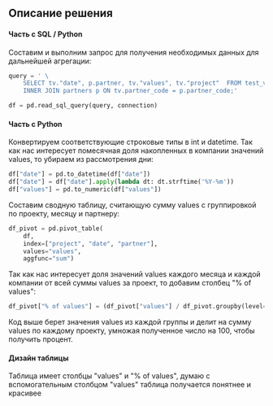 ## Описание решения
#### Часть с SQL / Python
Составим и выполним запрос для получения необходимых данных для дальнейшей агрегации:
```Python
query = ' \
    SELECT tv."date", p.partner, tv."values", tv."project"  FROM test_values tv \
    INNER JOIN partners p ON tv.partner_code = p.partner_code;'

df = pd.read_sql_query(query, connection)
```
#### Часть с Python
Конвертируем соответствующие строковые типы в int и datetime. Так как нас интересует помесячная доля накопленных в компании значений values, то убираем из рассмотрения дни:
```Python
df["date"] = pd.to_datetime(df["date"])
df["date"] = df["date"].apply(lambda dt: dt.strftime('%Y-%m'))
df["values"] = pd.to_numeric(df["values"])
```
Составим сводную таблицу, считающую сумму values с группировкой по проекту, месяцу и партнеру:
```Python
df_pivot = pd.pivot_table(
    df, 
    index=["project", "date", "partner"], 
    values="values", 
    aggfunc="sum")
```
Так как нас интересует доля значений values каждого месяца и каждой компании от всей суммы values за проект, то добавим столбец "% of values":
```Python
df_pivot["% of values"] = (df_pivot["values"] / df_pivot.groupby(level=0)["values"].transform(sum) * 100)
```
Код выше берет значения values из каждой группы и делит на сумму values по каждому проекту, умножая полученное число на 100, чтобы получить процент.
#### Дизайн таблицы
Таблица имеет столбцы "values" и "% of values", думаю с вспомогательным столбцом "values" таблица получается понятнее и красивее